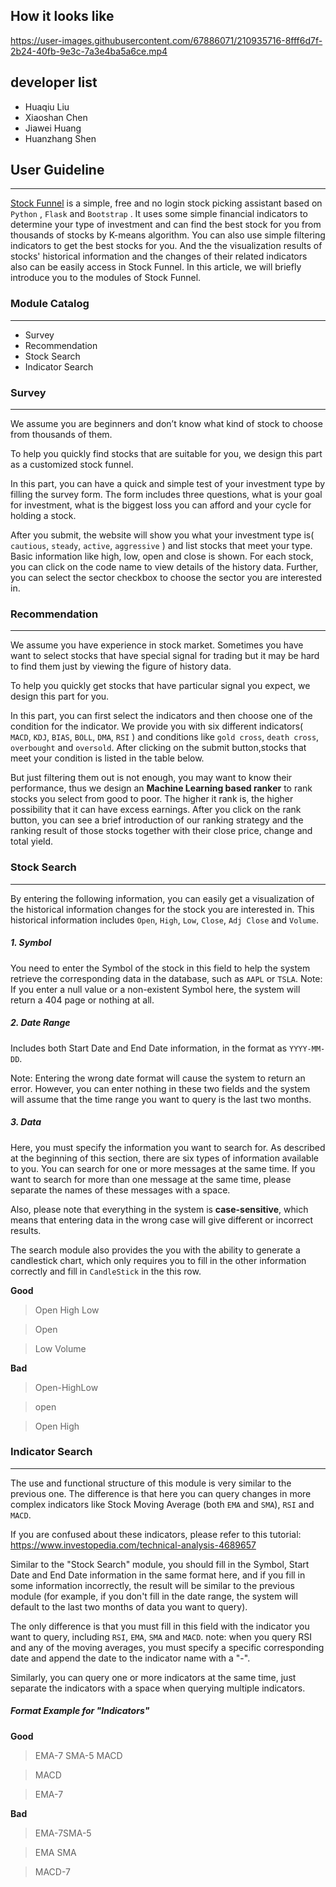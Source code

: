 ## How it looks like


https://user-images.githubusercontent.com/67886071/210935716-8fff6d7f-2b24-40fb-9e3c-7a3e4ba5a6ce.mp4



## developer list
- Huaqiu Liu
- Xiaoshan Chen
- Jiawei Huang
- Huanzhang Shen

## User Guideline
---
[Stock Funnel](http://101.34.65.50:5007/) is a simple, free and no login stock picking assistant based on `Python` , `Flask`  and `Bootstrap` . It uses some simple financial indicators to determine your type of investment and can find the best stock for you from thousands of stocks by K-means algorithm. 
You can also use simple filtering indicators to get the best stocks for you. And the the visualization results of stocks' historical information and the changes of their related indicators also can be easily access in Stock Funnel.
In this article, we will briefly introduce you to the modules of Stock Funnel.

### Module Catalog
---
- Survey
- Recommendation
- Stock Search
- Indicator Search
### Survey

---

We assume you are beginners and don’t know what kind of stock to choose from thousands of them.  

To help you quickly find stocks that are suitable for you, we design this part as a customized stock funnel.

In this part, you can have a quick and simple test of your investment type by filling the survey form. The form includes three questions, what is your goal for investment, what is the biggest loss you can afford and your cycle for holding a stock. 

After you submit, the website will show you what your investment type is( `cautious`, `steady`, `active`, `aggressive` ) and list stocks that meet your type. Basic information like high, low, open and close is shown. For each stock, you can click on the code name to view details of the history data. Further, you can select the sector checkbox to choose the sector you are interested in.



### Recommendation
---
We assume you have experience in stock market. Sometimes you have want to select stocks that have special signal for trading but it may be hard to find them just by viewing the figure of history data.

To help you quickly get stocks that have particular signal you expect, we design this part for you.

In this part, you can first select the indicators and then choose one of the condition for the indicator.  We provide you with six different indicators( `MACD`, `KDJ`, `BIAS`, `BOLL`, `DMA`, `RSI` ) and conditions like `gold cross`, `death cross`, `overbought` and `oversold`. After clicking on the submit button,stocks that meet your condition is listed in the table below. 

But just filtering them out is not enough, you may want to know their performance, thus we design an **Machine Learning based ranker** to rank stocks you select from good to  poor.  The higher it rank is, the higher possibility that it can have excess earnings.  After you click on the rank button, you can see a brief introduction of our ranking strategy and the ranking result of those stocks together with their close price, change and total yield. 



### Stock Search

---
By entering the following information, you can easily get a visualization of the historical information changes for the stock you are interested in. This historical information includes `Open`, `High`, `Low`, `Close`, `Adj Close` and `Volume`.
##### 1. Symbol

You need to enter the Symbol of the stock in this field to help the system retrieve the corresponding data in the database, such as `AAPL` or `TSLA`. Note: If you enter a null value or a non-existent Symbol here, the system will return a 404 page or nothing at all.

##### 2. Date Range

Includes both Start Date and End Date information, in the format as `YYYY-MM-DD`.

Note: Entering the wrong date format will cause the system to return an error. However, you can enter nothing in these two fields and the system will assume that the time range you want to query is the last two months.

##### 3. Data

Here, you must specify the information you want to search for. As described at the beginning of this section, there are six types of information available to you. You can search for one or more messages at the same time. If you want to search for more than one message at the same time, please separate the names of these messages with a space.

Also, please note that everything in the system is **case-sensitive**, which means that entering data in the wrong case will give different or incorrect results.

The search module also provides the you with the ability to generate a candlestick chart, which only requires you to fill in the other information correctly and fill in `CandleStick` in the this row.

**Good**

> Open High Low

> Open

> Low Volume

**Bad**

> Open-HighLow

> open

> Open  High



### Indicator Search
---

The use and functional structure of this module is very similar to the previous one. The difference is that here you can query changes in more complex indicators like Stock Moving Average (both `EMA` and `SMA`), `RSI` and `MACD`.

If you are confused about these indicators, please refer to this tutorial: https://www.investopedia.com/technical-analysis-4689657

Similar to the "Stock Search" module, you should fill in the Symbol, Start Date and End Date information in the same format here, and if you fill in some information incorrectly, the result will be similar to the previous module (for example, if you don't fill in the date range, the system will default to the last two months of data you want to query).

The only difference is that you must fill in this field with the indicator you want to query, including `RSI`, `EMA`, `SMA` and `MACD`. note: when you query RSI and any of the moving averages, you must specify a specific corresponding date and append the date to the indicator name with a "-".

Similarly, you can query one or more indicators at the same time, just separate the indicators with a space when querying multiple indicators.

##### Format Example for "Indicators"

**Good**

> EMA-7 SMA-5 MACD

> MACD

> EMA-7

**Bad**

> EMA-7SMA-5

> EMA SMA

> MACD-7

